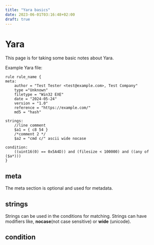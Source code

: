 ```yaml
---
title: "Yara basics"
date: 2023-06-01T03:16:48+02:00
draft: true
---
```


# Yara

This page is for taking some basic notes about Yara.

Example Yara file:

``` 
rule rule_name {
meta:
    author = "Test Tester <test@example.com>, Test Company"
    type ="Unknown"
    filetype = "Win32 EXE"
    date = "2024-05-24"
    version = "1.0"
    reference = "https://example.com/"
    md5 = "hash"
    
strings:
    //line comment
    $a1 = { c8 54 }
    /*comment 2 */
    $a2 = "cmd c/" ascii wide nocase
    
condition:
    ((uint16(0) == 0x5A4D)) and (filesize < 100000) and ((any of ($a*)))
}
```
## meta
The meta section is optional and used for metadata.

## strings
Strings can be used in the conditions for matching.
Strings can have modifiers like, **nocase**(not case sensitive) or **wide** (unicode).

## condition
